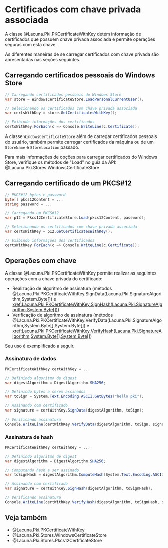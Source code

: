 ﻿# Certificados com chave privada associada

A classe @Lacuna.Pki.PKCertificateWithKey detém informação de certificados que possuem chave privada associada e
permite operações seguras com esta chave.

As diferentes maneiras de se carregar certificados com chave privada são apresentadas nas seções seguintes.

## Carregando certificados pessoais do Windows Store

```cs
// Carregando certificados pessoais do Windows Store
var store = WindowsCertificateStore.LoadPersonalCurrentUser();

// Selecionando os certificados com chave privada associada
var certsWithKey = store.GetCertificatesWithKey();

// Exibindo informações dos certificados
certsWithKey.ForEach(c => Console.WriteLine(c.Certificate));
```

A classe `WindowsCertificateStore` além de carregar certificados pessoais do usuário, também permite
carregar certificados da máquina ou de um `StoreName` e `StoreLocation` passado.

Para mais informações de opções para carregar certificados do Windows Store, verifique os métodos de "Load" no guia
da API: @Lacuna.Pki.Stores.WindowsCertificateStore

## Carregando certificado de um PKCS#12

```cs
// PKCS#12 bytes e password
byte[] pkcs12Content = ...
string password = ...

// Carregando um PKCS#12
var p12 = Pkcs12CertificateStore.Load(pkcs12Content, password);

// Selecionando os certificados com chave privada associada
var certsWithKey = p12.GetCertificatesWithKey();

// Exibindo informações dos certificados
certsWithKey.ForEach(c => Console.WriteLine(c.Certificate));
```

## Operações com chave

A classe @Lacuna.Pki.PKCertificateWithKey permite realizar as seguintes operações com a chave privada do certificado:

* Realização de algoritmo de assinatura (métodos @Lacuna.Pki.PKCertificateWithKey.SignData(Lacuna.Pki.SignatureAlgorithm,System.Byte[]) e <xref:Lacuna.Pki.PKCertificateWithKey.SignHash(Lacuna.Pki.SignatureAlgorithm,System.Byte[])>)
* Verificação de algoritmo de assinatura (métodos @Lacuna.Pki.PKCertificateWithKey.VerifyData(Lacuna.Pki.SignatureAlgorithm,System.Byte[],System.Byte[]) e <xref:Lacuna.Pki.PKCertificateWithKey.VerifyHash(Lacuna.Pki.SignatureAlgorithm,System.Byte[],System.Byte[]>)

Seu uso é exemplificado a seguir.

### Assinatura de dados

```cs
PKCertificateWithKey certWithKey = ...

// Definindo algoritmo de digest
var digestAlgorithm = DigestAlgorithm.SHA256;

// Definindo bytes a serem assinados
var toSign = System.Text.Encoding.ASCII.GetBytes("hello pki");

// Assinando com certificado
var signature = certWithKey.SignData(digestAlgorithm, toSign);

// Verificando assinatura
Console.WriteLine(certWithKey.VerifyData(digestAlgorithm, toSign, signature));
```

### Assinatura de hash

```cs
PKCertificateWithKey certWithKey = ...

// Definindo algoritmo de digest
var digestAlgorithm = DigestAlgorithm.SHA256;

// Computando hash a ser assinado
var toSignHash = digestAlgorithm.ComputeHash(System.Text.Encoding.ASCII.GetBytes("hello pki"));

// Assinando com certificado
var signature = certWithKey.SignHash(digestAlgorithm, toSignHash);

// Verificando assinatura
Console.WriteLine(certWithKey.VerifyHash(digestAlgorithm, toSignHash, signature));
```

## Veja também

* @Lacuna.Pki.PKCertificateWithKey
* @Lacuna.Pki.Stores.WindowsCertificateStore
* @Lacuna.Pki.Stores.Pkcs12CertificateStore
